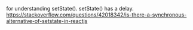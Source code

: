 for understanding setState().
setState() has a delay.
https://stackoverflow.com/questions/42018342/is-there-a-synchronous-alternative-of-setstate-in-reactjs